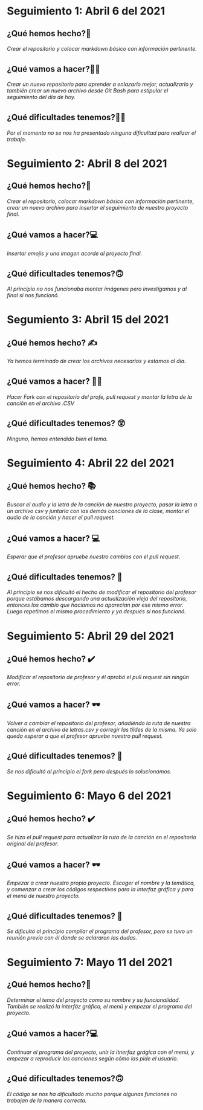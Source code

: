 # Seguimiento 1: Abril 6 del 2021
## ¿Qué hemos hecho?🧐
###### Crear el repositorio y colocar markdown básico con información pertinente.

## ¿Qué vamos a hacer?🧑‍💻
###### Crear un nuevo repositorio para aprender a enlazarlo mejor, actualizarlo y también crear un nuevo archivo desde Git Bash para estipular el seguimiento del día de hoy.

## ¿Qué dificultades tenemos?🙅‍♀️
###### Por el momento no se nos ha presentado ninguna dificultad para realizar el trabajo.

# Seguimiento 2: Abril 8 del 2021
## ¿Qué hemos hecho?🤔
###### Crear el repositorio, colocar markdown básico con información pertinente, crear un nuevo archivo para insertar el seguimiento de nuestro proyecto final.

## ¿Qué vamos a hacer?💻
###### Insertar emojis y una imagen acorde al proyecto final.

## ¿Qué dificultades tenemos?🙃
###### Al principio no nos funcionaba montar imágenes pero investigamos y al final si nos funcionó.

# Segumiento 3: Abril 15 del 2021
## ¿Qué hemos hecho? ✍️
###### Ya hemos terminado de crear los archivos necesarios y estamos al dia.

## ¿Qué vamos a hacer? 👷‍♂️
###### Hacer Fork con el repositorio del profe, pull request y montar la letra de la canción en el archivo .CSV

## ¿Qué dificultades tenemos? 😲
###### Ninguno, hemos entendido bien el tema.

# Seguimiento 4: Abril 22 del 2021
## ¿Qué hemos hecho? 📚
###### Buscar el audio y la letra de la canción de nuestro proyecto, pasar la letra a un archivo csv y juntarla con las demás canciones de la clase, montar el audio de la canción y hacer el pull request.

## ¿Qué vamos a hacer? 💻
###### Esperar que el profesor apruebe nuestro cambios con el pull request.

## ¿Qué dificultades tenemos? 🤔
###### Al principio se nos dificultó el hecho de modificar el repositorio del profesor porque estábamos descargando una actualización vieja del repositorio, entonces los cambio que hacíamos no aparecian por ese mismo error. Luego repetimos el mismo procedimiento y ya después si nos funcionó.

# Seguimiento 5: Abril 29 del 2021
## ¿Qué hemos hecho? ✔️
###### Modificar el repositorio de profesor y él aprobó el pull request sin ningún error.

## ¿Qué vamos a hacer? 🕶️
###### Volver a cambiar el repositorio del profesor, añadiéndo la ruta de nuestra canción en el archivo de letras.csv y corregir las tildes de la misma. Ya solo queda esperar a que el profesor apruebe nuestro pull request.

## ¿Qué dificultades tenemos? 🤔
###### Se nos dificultó al principio el fork pero después lo solucionamos.

# Seguimiento 6: Mayo 6 del 2021
## ¿Qué hemos hecho? ✔️
###### Se hizo el pull request para actualizar la ruta de la canción en el repositorio original del profesor.

## ¿Qué vamos a hacer? 🕶️
###### Empezar a crear nuestro propio proyecto. Escoger el nombre y la temática, y comenzar a crear los códigos respectivos para la interfaz gráfica y para el menú de nuestro proyecto.

## ¿Qué dificultades tenemos? 🤔
###### Se dificultó al principio compilar el programa del profesor, pero se tuvo un reunión previa con él donde se aclararon las dudas.

# Seguimiento 7: Mayo 11 del 2021
## ¿Qué hemos hecho?🤔
###### Determinar el tema del proyecto como su nombre y su funcionalidad. También se realizó la interfáz gráfica, el menú y empezar el programa del proyecto.

## ¿Qué vamos a hacer?💻
###### Continuar el programa del proyecto, unir la itnerfaz grágica con el menú, y empezar a reproducir las canciones según cómo las pide el usuario.

## ¿Qué dificultades tenemos?🙃
###### El código se nos ha dificultado mucho porque algunas funciones no trabajan de la manera correcta.
